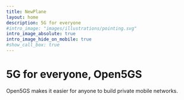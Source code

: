 ```yaml
---
title: NewPlane
layout: home
description: 5G for everyone
#intro_image: "images/illustrations/pointing.svg"
intro_image_absolute: true
intro_image_hide_on_mobile: true
#show_call_box: true
---
```


# 5G for everyone, Open5GS

Open5GS makes it easier for anyone to build private mobile networks.
